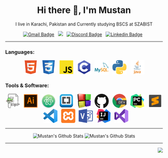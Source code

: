<h1 align='center'> Hi there 👋, I'm Mustan </h1>
<p align='center'>
I live in Karachi, Pakistan and Currently studying BSCS at SZABIST
</p>  

<p align='center'>
<a href="mailto:mmmustanali@gmail.com"><img src="https://img.shields.io/badge/Gmail-EA4335?logo=gmail&logoColor=fff&style=for-the-badge" alt="Gmail Badge"></a>&nbsp;&nbsp;
<a href="https://steamcommunity.com/id/_haxor"><img src="https://img.shields.io/badge/Steam-000?logo=steam&logoColor=fff&style=for-the-badge"></a>&nbsp;&nbsp;
<a href="https://discordapp.com/users/510412302525267969"><img src="https://img.shields.io/badge/Discord-5865F2?logo=discord&logoColor=fff&style=for-the-badge" alt="Discord Badge"></a>&nbsp;&nbsp;
  <a href="https://www.linkedin.com/in/mustan-ali/"><img src="https://img.shields.io/badge/LinkedIn-0A66C2?logo=linkedin&logoColor=fff&style=for-the-badge" alt="Linkedin Badge"></a>&nbsp;&nbsp;
</p>

<hr>

<h3>Languages:</h3>
<p align="center">
<img src="https://github.com/mustan-ali/img/blob/main/logo/html.png" title="HTML" width="45" height="45"/>&nbsp;&nbsp;
<img src="https://github.com/mustan-ali/img/blob/main/logo/css.png" title="CSS" width="45" height="45"/>&nbsp;&nbsp;
<img src="https://github.com/mustan-ali/img/blob/main/logo/javascript.png" title="Javascript" width="45" height="45"/>&nbsp;&nbsp;
<img src="https://github.com/mustan-ali/img/blob/main/logo/c.png" title="C" width="45" height="45"/>&nbsp;&nbsp;
<img src="https://github.com/mustan-ali/img/blob/main/logo/mysql.png" title="MySQL" width="45" height="45"/>&nbsp;&nbsp;
<img src="https://github.com/mustan-ali/img/blob/main/logo/python.png" title="Python" width="45" height="45"/>&nbsp;&nbsp;
<img src="https://github.com/mustan-ali/img/blob/main/logo/java.png" title="JAVA" width="45" height="45"/>
</p>

<h3>Tools & Software:</h3>
<p align="center">
<img src="https://github.com/mustan-ali/img/blob/main/logo/Notepad%2B%2B.png" title="Notepad++" width="45" height="45"/>&nbsp;&nbsp;
<img src="https://github.com/mustan-ali/img/blob/main/logo/adobeillustrator.png" title="Adobe Illustrator" width="45" height="45"/>&nbsp;&nbsp;
<img src="https://github.com/mustan-ali/img/blob/main/logo/atom.png" title="Atom" width="45" height="45"/>&nbsp;&nbsp;
<img src="https://github.com/mustan-ali/img/blob/main/logo/brackets.png" title="Brackets" width="45" height="45"/>&nbsp;&nbsp;
<img src="https://github.com/mustan-ali/img/blob/main/logo/codeblocks.png" title="CodeBlocks" width="45" height="45"/>&nbsp;&nbsp;
<img src="https://github.com/mustan-ali/img/blob/main/logo/github.png" title="Github" width="45" height="45"/>&nbsp;&nbsp;
<img src="https://github.com/mustan-ali/img/blob/main/logo/googledevtool.png" title="Google Developer Tool" width="45" height="45"/>&nbsp;&nbsp;
<img src="https://github.com/mustan-ali/img/blob/main/logo/pycharm.png" title="Pycharm" width="45" height="45"/>&nbsp;&nbsp;
<img src="https://github.com/mustan-ali/img/blob/main/logo/sublimetext.png" title="Sublime Text" width="45" height="45"/>&nbsp;&nbsp;
<img src="https://github.com/mustan-ali/img/blob/main/logo/vscode.png" title="Visual Studio Code" width="45" height="45"/>&nbsp;&nbsp;
<img src="https://github.com/mustan-ali/img/blob/main/logo/xampp.png" title="XAMPP" width="45" height="45"/>&nbsp;&nbsp;
<img src="https://github.com/mustan-ali/img/blob/main/logo/msvisio.png" title="Microsoft Visio" width="45" height="45"/>&nbsp;&nbsp;
<img src="https://github.com/mustan-ali/img/blob/main/logo/intellijidea.png" title="IntelliJ IDEA" width="45" height="45"/>&nbsp;&nbsp;
<img src="https://github.com/mustan-ali/img/blob/main/logo/visualstudio.png" title="Visual Studio" width="45" height="45"/>
</p>

<hr>

<div align="center">
<img align="center" src="https://github-readme-streak-stats.herokuapp.com?user=mustan-ali&hide_border=false&date_format=j%20M%5B%20Y%5D" alt="Mustan's Github Stats" width = 400>
<img align="center" src="https://github-readme-stats.vercel.app/api/top-langs/?username=mustan-ali&layout=compact" alt="Mustan's Github Stats" width = 400>
</div>

<hr>
<p align='right'>
<a href="https://visitorbadge.io/status?path=https%3A%2F%2Fgithub.com%2Fmustan-ali"><img src="https://api.visitorbadge.io/api/visitors?path=https%3A%2F%2Fgithub.com%2Fmustan-ali&label=Profile%20Views&countColor=%23697689&style=flat-square" /></a>
</p>
